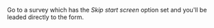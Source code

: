 Go to a survey which has the *Skip start screen* option set and you'll be leaded
directly to the form.
